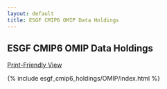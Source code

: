 ```yaml
---
layout: default
title: ESGF CMIP6 OMIP Data Holdings
---
```


## ESGF CMIP6 OMIP Data Holdings

[Print-Friendly View](print_view.html)

{% include esgf_cmip6_holdings/OMIP/index.html %}
